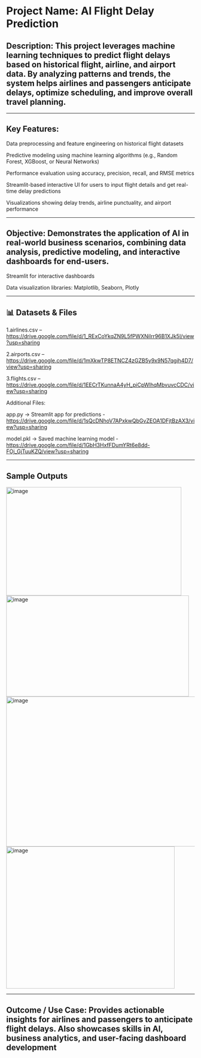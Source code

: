 # Project Name: AI Flight Delay Prediction

## Description: This project leverages machine learning techniques to predict flight delays based on historical flight, airline, and airport data. By analyzing patterns and trends, the system helps airlines and passengers anticipate delays, optimize scheduling, and improve overall travel planning.

-------------------------------------------------------------------------------------------------------------------------------------------------------------------
## Key Features:

Data preprocessing and feature engineering on historical flight datasets

Predictive modeling using machine learning algorithms (e.g., Random Forest, XGBoost, or Neural Networks)

Performance evaluation using accuracy, precision, recall, and RMSE metrics

Streamlit-based interactive UI for users to input flight details and get real-time delay predictions

Visualizations showing delay trends, airline punctuality, and airport performance

------------------------------------------------------------------------------------------------------------------------------------------------------------------
## Objective: Demonstrates the application of AI in real-world business scenarios, combining data analysis, predictive modeling, and interactive dashboards for end-users.

Streamlit for interactive dashboards

Data visualization libraries: Matplotlib, Seaborn, Plotly

------------------------------------------------------------------------------------------------------------------------------------------------------------------
## 📊 Datasets & Files

1.airlines.csv – https://drive.google.com/file/d/1_RExCoYkqZN9L5fPWXNiIrr96B1XJk5l/view?usp=sharing

2.airports.csv – https://drive.google.com/file/d/1mXkwTP8ETNCZ4zGZB5y9x9N57qgih4D7/view?usp=sharing

3.flights.csv – https://drive.google.com/file/d/1EECrTKunnaA4yH_piCpWlhqMbvuvcCDC/view?usp=sharing

Additional Files:

app.py → Streamlit app for predictions - https://drive.google.com/file/d/1sQcDNhoV7APxkwQbGvZEOA1DFjtBzAX3/view?usp=sharing

model.pkl → Saved machine learning model - https://drive.google.com/file/d/1GbH3HxfFDumYRt6e8dd-FOj_GjTuuKZQ/view?usp=sharing

-------------------------------------------------------------------------------------------------------------------------------------------------------------------
## Sample Outputs

<img width="468" height="290" alt="image" src="https://github.com/user-attachments/assets/81329b73-530a-4dc2-b983-b6f007f2dfe0" />

<img width="488" height="270" alt="image" src="https://github.com/user-attachments/assets/378d0896-9e4f-4335-b45e-321525fe3a6b" />

<img width="542" height="401" alt="image" src="https://github.com/user-attachments/assets/f6ed95a1-0457-4711-ae40-116962d4ef30" />

<img width="450" height="380" alt="image" src="https://github.com/user-attachments/assets/be1eaef1-6cf5-4e9b-81cd-8653aabef30b" />

------------------------------------------------------------------------------------------------------------------------------------------------------------------
## Outcome / Use Case: Provides actionable insights for airlines and passengers to anticipate flight delays. Also showcases skills in AI, business analytics, and user-facing dashboard development
